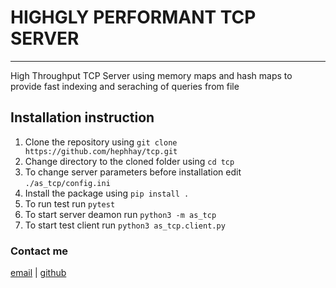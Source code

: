 # HIGHGLY PERFORMANT TCP SERVER
___

High Throughput TCP Server using memory maps and hash maps to provide fast indexing and seraching of queries from file

## Installation instruction
1. Clone the repository using `git clone https://github.com/hephhay/tcp.git`
2. Change directory to the cloned folder using `cd tcp`
3. To change server parameters before installation edit `./as_tcp/config.ini`
4. Install the package using `pip install .`
5. To run test run `pytest`
6. To start server deamon run `python3 -m as_tcp`
7. To start test client run `python3 as_tcp.client.py`

### Contact me
[email](mailto:faradaydanfard@gmail.com) | 
[github](https://www.github.com/hephhay)